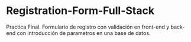 # Registration-Form-Full-Stack
 Practica Final. Formulario de registro con validación en front-end y back-end con introducción de parametros en una base de datos.
